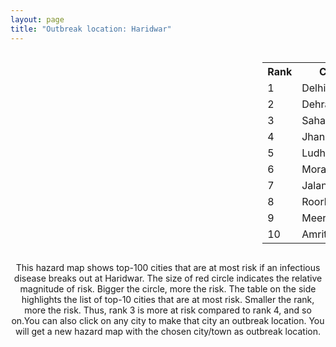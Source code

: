 ```yaml
---
layout: page
title: "Outbreak location: Haridwar"
---
```

<div style="width: 100%; overflow: auto;">
<div style="width: 75%; float: left;">
<div id="mapid">
<script src="https://buda-magenta.github.io/hazard_map/load_map.js"></script>

<script>
var marker_outbreak = L.marker([29.938447, 78.145298],{"autoPan": true}).addTo(map); marker_outbreak.bindTooltip("Haridwar").openTooltip();

var circle_1 = L.circle([28.651718, 77.221939], {"pane": "markerPane", "color": "red", "fill": true, "fillOpacity": 0.2, "fillRule": "evenodd", "lineCap": "round", "lineJoin": "round", "opacity": 1.0, "radius": 84351, "stroke": true, "weight": 3}).addTo(map);
circle_1.bindTooltip("Delhi<br>rank: 1<br>hazard index: 0.084352")
circle_1.bindPopup('<a href="https://buda-magenta.github.io/hazard_map/Delhi">Delhi</a>')

var circle_2 = L.circle([30.325565, 78.043681], {"pane": "markerPane", "color": "red", "fill": true, "fillOpacity": 0.2, "fillRule": "evenodd", "lineCap": "round", "lineJoin": "round", "opacity": 1.0, "radius": 73560, "stroke": true, "weight": 3}).addTo(map);
circle_2.bindTooltip("Dehradun<br>rank: 2<br>hazard index: 0.073560")
circle_2.bindPopup('<a href="https://buda-magenta.github.io/hazard_map/Dehradun">Dehradun</a>')

var circle_3 = L.circle([29.988077, 77.508130], {"pane": "markerPane", "color": "red", "fill": true, "fillOpacity": 0.2, "fillRule": "evenodd", "lineCap": "round", "lineJoin": "round", "opacity": 1.0, "radius": 35269, "stroke": true, "weight": 3}).addTo(map);
circle_3.bindTooltip("Saharanpur<br>rank: 3<br>hazard index: 0.035270")
circle_3.bindPopup('<a href="https://buda-magenta.github.io/hazard_map/Saharanpur">Saharanpur</a>')

var circle_4 = L.circle([25.531031, 78.652689], {"pane": "markerPane", "color": "red", "fill": true, "fillOpacity": 0.2, "fillRule": "evenodd", "lineCap": "round", "lineJoin": "round", "opacity": 1.0, "radius": 21121, "stroke": true, "weight": 3}).addTo(map);
circle_4.bindTooltip("Jhansi<br>rank: 4<br>hazard index: 0.021121")
circle_4.bindPopup('<a href="https://buda-magenta.github.io/hazard_map/Jhansi">Jhansi</a>')

var circle_5 = L.circle([30.909016, 75.851601], {"pane": "markerPane", "color": "red", "fill": true, "fillOpacity": 0.2, "fillRule": "evenodd", "lineCap": "round", "lineJoin": "round", "opacity": 1.0, "radius": 17551, "stroke": true, "weight": 3}).addTo(map);
circle_5.bindTooltip("Ludhiana<br>rank: 5<br>hazard index: 0.017551")
circle_5.bindPopup('<a href="https://buda-magenta.github.io/hazard_map/Ludhiana">Ludhiana</a>')

var circle_6 = L.circle([28.863842, 78.805778], {"pane": "markerPane", "color": "red", "fill": true, "fillOpacity": 0.2, "fillRule": "evenodd", "lineCap": "round", "lineJoin": "round", "opacity": 1.0, "radius": 16300, "stroke": true, "weight": 3}).addTo(map);
circle_6.bindTooltip("Moradabad<br>rank: 6<br>hazard index: 0.016300")
circle_6.bindPopup('<a href="https://buda-magenta.github.io/hazard_map/Moradabad">Moradabad</a>')

var circle_7 = L.circle([31.292011, 75.568058], {"pane": "markerPane", "color": "red", "fill": true, "fillOpacity": 0.2, "fillRule": "evenodd", "lineCap": "round", "lineJoin": "round", "opacity": 1.0, "radius": 9376, "stroke": true, "weight": 3}).addTo(map);
circle_7.bindTooltip("Jalandhar<br>rank: 7<br>hazard index: 0.009377")
circle_7.bindPopup('<a href="https://buda-magenta.github.io/hazard_map/Jalandhar">Jalandhar</a>')

var circle_8 = L.circle([29.869350, 77.890212], {"pane": "markerPane", "color": "red", "fill": true, "fillOpacity": 0.2, "fillRule": "evenodd", "lineCap": "round", "lineJoin": "round", "opacity": 1.0, "radius": 6142, "stroke": true, "weight": 3}).addTo(map);
circle_8.bindTooltip("Roorkee<br>rank: 8<br>hazard index: 0.006142")
circle_8.bindPopup('<a href="https://buda-magenta.github.io/hazard_map/Roorkee">Roorkee</a>')

var circle_9 = L.circle([29.000653, 77.768229], {"pane": "markerPane", "color": "red", "fill": true, "fillOpacity": 0.2, "fillRule": "evenodd", "lineCap": "round", "lineJoin": "round", "opacity": 1.0, "radius": 6128, "stroke": true, "weight": 3}).addTo(map);
circle_9.bindTooltip("Meerut<br>rank: 9<br>hazard index: 0.006129")
circle_9.bindPopup('<a href="https://buda-magenta.github.io/hazard_map/Meerut">Meerut</a>')

var circle_10 = L.circle([31.634308, 74.873679], {"pane": "markerPane", "color": "red", "fill": true, "fillOpacity": 0.2, "fillRule": "evenodd", "lineCap": "round", "lineJoin": "round", "opacity": 1.0, "radius": 6103, "stroke": true, "weight": 3}).addTo(map);
circle_10.bindTooltip("Amritsar<br>rank: 10<br>hazard index: 0.006104")
circle_10.bindPopup('<a href="https://buda-magenta.github.io/hazard_map/Amritsar">Amritsar</a>')

var circle_11 = L.circle([26.838100, 80.934600], {"pane": "markerPane", "color": "red", "fill": true, "fillOpacity": 0.2, "fillRule": "evenodd", "lineCap": "round", "lineJoin": "round", "opacity": 1.0, "radius": 5911, "stroke": true, "weight": 3}).addTo(map);
circle_11.bindTooltip("Lucknow<br>rank: 11<br>hazard index: 0.005911")
circle_11.bindPopup('<a href="https://buda-magenta.github.io/hazard_map/Lucknow">Lucknow</a>')

var circle_12 = L.circle([30.211200, 77.286390], {"pane": "markerPane", "color": "red", "fill": true, "fillOpacity": 0.2, "fillRule": "evenodd", "lineCap": "round", "lineJoin": "round", "opacity": 1.0, "radius": 4965, "stroke": true, "weight": 3}).addTo(map);
circle_12.bindTooltip("Yamunanagar<br>rank: 12<br>hazard index: 0.004966")
circle_12.bindPopup('<a href="https://buda-magenta.github.io/hazard_map/Yamunanagar">Yamunanagar</a>')

var circle_13 = L.circle([26.915458, 75.818982], {"pane": "markerPane", "color": "red", "fill": true, "fillOpacity": 0.2, "fillRule": "evenodd", "lineCap": "round", "lineJoin": "round", "opacity": 1.0, "radius": 4931, "stroke": true, "weight": 3}).addTo(map);
circle_13.bindTooltip("Jaipur<br>rank: 13<br>hazard index: 0.004932")
circle_13.bindPopup('<a href="https://buda-magenta.github.io/hazard_map/Jaipur">Jaipur</a>')

var circle_14 = L.circle([30.384367, 76.770421], {"pane": "markerPane", "color": "red", "fill": true, "fillOpacity": 0.2, "fillRule": "evenodd", "lineCap": "round", "lineJoin": "round", "opacity": 1.0, "radius": 4421, "stroke": true, "weight": 3}).addTo(map);
circle_14.bindTooltip("Ambala<br>rank: 14<br>hazard index: 0.004422")
circle_14.bindPopup('<a href="https://buda-magenta.github.io/hazard_map/Ambala">Ambala</a>')

var circle_15 = L.circle([30.209087, 76.339872], {"pane": "markerPane", "color": "red", "fill": true, "fillOpacity": 0.2, "fillRule": "evenodd", "lineCap": "round", "lineJoin": "round", "opacity": 1.0, "radius": 4215, "stroke": true, "weight": 3}).addTo(map);
circle_15.bindTooltip("Patiala<br>rank: 15<br>hazard index: 0.004215")
circle_15.bindPopup('<a href="https://buda-magenta.github.io/hazard_map/Patiala">Patiala</a>')

var circle_16 = L.circle([23.021624, 72.579707], {"pane": "markerPane", "color": "red", "fill": true, "fillOpacity": 0.2, "fillRule": "evenodd", "lineCap": "round", "lineJoin": "round", "opacity": 1.0, "radius": 4198, "stroke": true, "weight": 3}).addTo(map);
circle_16.bindTooltip("Ahmedabad<br>rank: 16<br>hazard index: 0.004199")
circle_16.bindPopup('<a href="https://buda-magenta.github.io/hazard_map/Ahmedabad">Ahmedabad</a>')

var circle_17 = L.circle([28.402979, 77.310384], {"pane": "markerPane", "color": "red", "fill": true, "fillOpacity": 0.2, "fillRule": "evenodd", "lineCap": "round", "lineJoin": "round", "opacity": 1.0, "radius": 3387, "stroke": true, "weight": 3}).addTo(map);
circle_17.bindTooltip("Faridabad<br>rank: 17<br>hazard index: 0.003387")
circle_17.bindPopup('<a href="https://buda-magenta.github.io/hazard_map/Faridabad">Faridabad</a>')

var circle_18 = L.circle([22.541418, 88.357691], {"pane": "markerPane", "color": "red", "fill": true, "fillOpacity": 0.2, "fillRule": "evenodd", "lineCap": "round", "lineJoin": "round", "opacity": 1.0, "radius": 3253, "stroke": true, "weight": 3}).addTo(map);
circle_18.bindTooltip("Kolkata<br>rank: 18<br>hazard index: 0.003254")
circle_18.bindPopup('<a href="https://buda-magenta.github.io/hazard_map/Kolkata">Kolkata</a>')

var circle_19 = L.circle([32.718561, 74.858092], {"pane": "markerPane", "color": "red", "fill": true, "fillOpacity": 0.2, "fillRule": "evenodd", "lineCap": "round", "lineJoin": "round", "opacity": 1.0, "radius": 2763, "stroke": true, "weight": 3}).addTo(map);
circle_19.bindTooltip("Jammu<br>rank: 19<br>hazard index: 0.002764")
circle_19.bindPopup('<a href="https://buda-magenta.github.io/hazard_map/Jammu">Jammu</a>')

var circle_20 = L.circle([30.179115, 75.047102], {"pane": "markerPane", "color": "red", "fill": true, "fillOpacity": 0.2, "fillRule": "evenodd", "lineCap": "round", "lineJoin": "round", "opacity": 1.0, "radius": 2491, "stroke": true, "weight": 3}).addTo(map);
circle_20.bindTooltip("Bathinda<br>rank: 20<br>hazard index: 0.002492")
circle_20.bindPopup('<a href="https://buda-magenta.github.io/hazard_map/Bathinda">Bathinda</a>')

var circle_21 = L.circle([30.129326, 77.245483], {"pane": "markerPane", "color": "red", "fill": true, "fillOpacity": 0.2, "fillRule": "evenodd", "lineCap": "round", "lineJoin": "round", "opacity": 1.0, "radius": 2270, "stroke": true, "weight": 3}).addTo(map);
circle_21.bindTooltip("Jagadhri<br>rank: 21<br>hazard index: 0.002271")
circle_21.bindPopup('<a href="https://buda-magenta.github.io/hazard_map/Jagadhri">Jagadhri</a>')

var circle_22 = L.circle([19.075990, 72.877393], {"pane": "markerPane", "color": "red", "fill": true, "fillOpacity": 0.2, "fillRule": "evenodd", "lineCap": "round", "lineJoin": "round", "opacity": 1.0, "radius": 1889, "stroke": true, "weight": 3}).addTo(map);
circle_22.bindTooltip("Mumbai<br>rank: 22<br>hazard index: 0.001890")
circle_22.bindPopup('<a href="https://buda-magenta.github.io/hazard_map/Mumbai">Mumbai</a>')

var circle_23 = L.circle([28.457876, 79.405571], {"pane": "markerPane", "color": "red", "fill": true, "fillOpacity": 0.2, "fillRule": "evenodd", "lineCap": "round", "lineJoin": "round", "opacity": 1.0, "radius": 1885, "stroke": true, "weight": 3}).addTo(map);
circle_23.bindTooltip("Bareilly<br>rank: 23<br>hazard index: 0.001886")
circle_23.bindPopup('<a href="https://buda-magenta.github.io/hazard_map/Bareilly">Bareilly</a>')

var circle_24 = L.circle([28.794068, 79.185930], {"pane": "markerPane", "color": "red", "fill": true, "fillOpacity": 0.2, "fillRule": "evenodd", "lineCap": "round", "lineJoin": "round", "opacity": 1.0, "radius": 1797, "stroke": true, "weight": 3}).addTo(map);
circle_24.bindTooltip("Rampur<br>rank: 24<br>hazard index: 0.001798")
circle_24.bindPopup('<a href="https://buda-magenta.github.io/hazard_map/Rampur">Rampur</a>')

var circle_25 = L.circle([29.448006, 77.740685], {"pane": "markerPane", "color": "red", "fill": true, "fillOpacity": 0.2, "fillRule": "evenodd", "lineCap": "round", "lineJoin": "round", "opacity": 1.0, "radius": 1767, "stroke": true, "weight": 3}).addTo(map);
circle_25.bindTooltip("Muzaffarnagar<br>rank: 25<br>hazard index: 0.001767")
circle_25.bindPopup('<a href="https://buda-magenta.github.io/hazard_map/Muzaffarnagar">Muzaffarnagar</a>')

var circle_26 = L.circle([28.015929, 73.317137], {"pane": "markerPane", "color": "red", "fill": true, "fillOpacity": 0.2, "fillRule": "evenodd", "lineCap": "round", "lineJoin": "round", "opacity": 1.0, "radius": 1707, "stroke": true, "weight": 3}).addTo(map);
circle_26.bindTooltip("Bikaner<br>rank: 26<br>hazard index: 0.001708")
circle_26.bindPopup('<a href="https://buda-magenta.github.io/hazard_map/Bikaner">Bikaner</a>')

var circle_27 = L.circle([30.733442, 76.779714], {"pane": "markerPane", "color": "red", "fill": true, "fillOpacity": 0.2, "fillRule": "evenodd", "lineCap": "round", "lineJoin": "round", "opacity": 1.0, "radius": 1618, "stroke": true, "weight": 3}).addTo(map);
circle_27.bindTooltip("Chandigarh<br>rank: 27<br>hazard index: 0.001619")
circle_27.bindPopup('<a href="https://buda-magenta.github.io/hazard_map/Chandigarh">Chandigarh</a>')

var circle_28 = L.circle([28.901090, 76.580194], {"pane": "markerPane", "color": "red", "fill": true, "fillOpacity": 0.2, "fillRule": "evenodd", "lineCap": "round", "lineJoin": "round", "opacity": 1.0, "radius": 1612, "stroke": true, "weight": 3}).addTo(map);
circle_28.bindTooltip("Rohtak<br>rank: 28<br>hazard index: 0.001612")
circle_28.bindPopup('<a href="https://buda-magenta.github.io/hazard_map/Rohtak">Rohtak</a>')

var circle_29 = L.circle([26.460914, 80.321759], {"pane": "markerPane", "color": "red", "fill": true, "fillOpacity": 0.2, "fillRule": "evenodd", "lineCap": "round", "lineJoin": "round", "opacity": 1.0, "radius": 1607, "stroke": true, "weight": 3}).addTo(map);
circle_29.bindTooltip("Kanpur<br>rank: 29<br>hazard index: 0.001607")
circle_29.bindPopup('<a href="https://buda-magenta.github.io/hazard_map/Kanpur">Kanpur</a>')

var circle_30 = L.circle([28.733400, 77.298600], {"pane": "markerPane", "color": "red", "fill": true, "fillOpacity": 0.2, "fillRule": "evenodd", "lineCap": "round", "lineJoin": "round", "opacity": 1.0, "radius": 1590, "stroke": true, "weight": 3}).addTo(map);
circle_30.bindTooltip("Loni<br>rank: 30<br>hazard index: 0.001591")
circle_30.bindPopup('<a href="https://buda-magenta.github.io/hazard_map/Loni">Loni</a>')

var circle_31 = L.circle([25.438130, 81.833800], {"pane": "markerPane", "color": "red", "fill": true, "fillOpacity": 0.2, "fillRule": "evenodd", "lineCap": "round", "lineJoin": "round", "opacity": 1.0, "radius": 1384, "stroke": true, "weight": 3}).addTo(map);
circle_31.bindTooltip("Allahabad<br>rank: 31<br>hazard index: 0.001385")
circle_31.bindPopup('<a href="https://buda-magenta.github.io/hazard_map/Allahabad">Allahabad</a>')

var circle_32 = L.circle([29.214460, 79.527918], {"pane": "markerPane", "color": "red", "fill": true, "fillOpacity": 0.2, "fillRule": "evenodd", "lineCap": "round", "lineJoin": "round", "opacity": 1.0, "radius": 1368, "stroke": true, "weight": 3}).addTo(map);
circle_32.bindTooltip("Haldwani<br>rank: 32<br>hazard index: 0.001368")
circle_32.bindPopup('<a href="https://buda-magenta.github.io/hazard_map/Haldwani">Haldwani</a>')

var circle_33 = L.circle([29.391275, 76.977168], {"pane": "markerPane", "color": "red", "fill": true, "fillOpacity": 0.2, "fillRule": "evenodd", "lineCap": "round", "lineJoin": "round", "opacity": 1.0, "radius": 1271, "stroke": true, "weight": 3}).addTo(map);
circle_33.bindTooltip("Panipat<br>rank: 33<br>hazard index: 0.001271")
circle_33.bindPopup('<a href="https://buda-magenta.github.io/hazard_map/Panipat">Panipat</a>')

var circle_34 = L.circle([30.145054, 74.195660], {"pane": "markerPane", "color": "red", "fill": true, "fillOpacity": 0.2, "fillRule": "evenodd", "lineCap": "round", "lineJoin": "round", "opacity": 1.0, "radius": 1266, "stroke": true, "weight": 3}).addTo(map);
circle_34.bindTooltip("Abohar<br>rank: 34<br>hazard index: 0.001266")
circle_34.bindPopup('<a href="https://buda-magenta.github.io/hazard_map/Abohar">Abohar</a>')

var circle_35 = L.circle([29.680327, 76.989625], {"pane": "markerPane", "color": "red", "fill": true, "fillOpacity": 0.2, "fillRule": "evenodd", "lineCap": "round", "lineJoin": "round", "opacity": 1.0, "radius": 1240, "stroke": true, "weight": 3}).addTo(map);
circle_35.bindTooltip("Karnal<br>rank: 35<br>hazard index: 0.001240")
circle_35.bindPopup('<a href="https://buda-magenta.github.io/hazard_map/Karnal">Karnal</a>')

var circle_36 = L.circle([29.211757, 78.961731], {"pane": "markerPane", "color": "red", "fill": true, "fillOpacity": 0.2, "fillRule": "evenodd", "lineCap": "round", "lineJoin": "round", "opacity": 1.0, "radius": 1207, "stroke": true, "weight": 3}).addTo(map);
circle_36.bindTooltip("Kashipur<br>rank: 36<br>hazard index: 0.001208")
circle_36.bindPopup('<a href="https://buda-magenta.github.io/hazard_map/Kashipur">Kashipur</a>')

var circle_37 = L.circle([27.175255, 78.009816], {"pane": "markerPane", "color": "red", "fill": true, "fillOpacity": 0.2, "fillRule": "evenodd", "lineCap": "round", "lineJoin": "round", "opacity": 1.0, "radius": 1206, "stroke": true, "weight": 3}).addTo(map);
circle_37.bindTooltip("Agra<br>rank: 37<br>hazard index: 0.001206")
circle_37.bindPopup('<a href="https://buda-magenta.github.io/hazard_map/Agra">Agra</a>')

var circle_38 = L.circle([28.428262, 77.002700], {"pane": "markerPane", "color": "red", "fill": true, "fillOpacity": 0.2, "fillRule": "evenodd", "lineCap": "round", "lineJoin": "round", "opacity": 1.0, "radius": 1192, "stroke": true, "weight": 3}).addTo(map);
circle_38.bindTooltip("Gurgaon<br>rank: 38<br>hazard index: 0.001192")
circle_38.bindPopup('<a href="https://buda-magenta.github.io/hazard_map/Gurgaon">Gurgaon</a>')

var circle_39 = L.circle([25.609324, 85.123525], {"pane": "markerPane", "color": "red", "fill": true, "fillOpacity": 0.2, "fillRule": "evenodd", "lineCap": "round", "lineJoin": "round", "opacity": 1.0, "radius": 1190, "stroke": true, "weight": 3}).addTo(map);
circle_39.bindTooltip("Patna<br>rank: 39<br>hazard index: 0.001191")
circle_39.bindPopup('<a href="https://buda-magenta.github.io/hazard_map/Patna">Patna</a>')

var circle_40 = L.circle([28.969640, 79.379747], {"pane": "markerPane", "color": "red", "fill": true, "fillOpacity": 0.2, "fillRule": "evenodd", "lineCap": "round", "lineJoin": "round", "opacity": 1.0, "radius": 1085, "stroke": true, "weight": 3}).addTo(map);
circle_40.bindTooltip("Rudrapur City<br>rank: 40<br>hazard index: 0.001085")
circle_40.bindPopup('<a href="https://buda-magenta.github.io/hazard_map/Rudrapur_City">Rudrapur City</a>')

var circle_41 = L.circle([28.570784, 77.327107], {"pane": "markerPane", "color": "red", "fill": true, "fillOpacity": 0.2, "fillRule": "evenodd", "lineCap": "round", "lineJoin": "round", "opacity": 1.0, "radius": 1082, "stroke": true, "weight": 3}).addTo(map);
circle_41.bindTooltip("Noida<br>rank: 41<br>hazard index: 0.001082")
circle_41.bindPopup('<a href="https://buda-magenta.github.io/hazard_map/Noida">Noida</a>')

var circle_42 = L.circle([30.370469, 75.504017], {"pane": "markerPane", "color": "red", "fill": true, "fillOpacity": 0.2, "fillRule": "evenodd", "lineCap": "round", "lineJoin": "round", "opacity": 1.0, "radius": 1015, "stroke": true, "weight": 3}).addTo(map);
circle_42.bindTooltip("Barnala<br>rank: 42<br>hazard index: 0.001015")
circle_42.bindPopup('<a href="https://buda-magenta.github.io/hazard_map/Barnala">Barnala</a>')

var circle_43 = L.circle([25.335649, 83.007629], {"pane": "markerPane", "color": "red", "fill": true, "fillOpacity": 0.2, "fillRule": "evenodd", "lineCap": "round", "lineJoin": "round", "opacity": 1.0, "radius": 981, "stroke": true, "weight": 3}).addTo(map);
circle_43.bindTooltip("Varanasi<br>rank: 43<br>hazard index: 0.000982")
circle_43.bindPopup('<a href="https://buda-magenta.github.io/hazard_map/Varanasi">Varanasi</a>')

var circle_44 = L.circle([27.876990, 78.137290], {"pane": "markerPane", "color": "red", "fill": true, "fillOpacity": 0.2, "fillRule": "evenodd", "lineCap": "round", "lineJoin": "round", "opacity": 1.0, "radius": 964, "stroke": true, "weight": 3}).addTo(map);
circle_44.bindTooltip("Aligarh<br>rank: 44<br>hazard index: 0.000964")
circle_44.bindPopup('<a href="https://buda-magenta.github.io/hazard_map/Aligarh">Aligarh</a>')

var circle_45 = L.circle([31.104153, 77.170973], {"pane": "markerPane", "color": "red", "fill": true, "fillOpacity": 0.2, "fillRule": "evenodd", "lineCap": "round", "lineJoin": "round", "opacity": 1.0, "radius": 957, "stroke": true, "weight": 3}).addTo(map);
circle_45.bindTooltip("Shimla<br>rank: 45<br>hazard index: 0.000958")
circle_45.bindPopup('<a href="https://buda-magenta.github.io/hazard_map/Shimla">Shimla</a>')

var circle_46 = L.circle([31.608574, 75.846442], {"pane": "markerPane", "color": "red", "fill": true, "fillOpacity": 0.2, "fillRule": "evenodd", "lineCap": "round", "lineJoin": "round", "opacity": 1.0, "radius": 920, "stroke": true, "weight": 3}).addTo(map);
circle_46.bindTooltip("Hoshiarpur<br>rank: 46<br>hazard index: 0.000921")
circle_46.bindPopup('<a href="https://buda-magenta.github.io/hazard_map/Hoshiarpur">Hoshiarpur</a>')

var circle_47 = L.circle([26.469100, 74.639000], {"pane": "markerPane", "color": "red", "fill": true, "fillOpacity": 0.2, "fillRule": "evenodd", "lineCap": "round", "lineJoin": "round", "opacity": 1.0, "radius": 870, "stroke": true, "weight": 3}).addTo(map);
circle_47.bindTooltip("Ajmer<br>rank: 47<br>hazard index: 0.000871")
circle_47.bindPopup('<a href="https://buda-magenta.github.io/hazard_map/Ajmer">Ajmer</a>')

var circle_48 = L.circle([28.753900, 77.399900], {"pane": "markerPane", "color": "red", "fill": true, "fillOpacity": 0.2, "fillRule": "evenodd", "lineCap": "round", "lineJoin": "round", "opacity": 1.0, "radius": 822, "stroke": true, "weight": 3}).addTo(map);
circle_48.bindTooltip("Khora<br>rank: 48<br>hazard index: 0.000822")
circle_48.bindPopup('<a href="https://buda-magenta.github.io/hazard_map/Khora">Khora</a>')

var circle_49 = L.circle([26.203725, 78.157363], {"pane": "markerPane", "color": "red", "fill": true, "fillOpacity": 0.2, "fillRule": "evenodd", "lineCap": "round", "lineJoin": "round", "opacity": 1.0, "radius": 804, "stroke": true, "weight": 3}).addTo(map);
circle_49.bindTooltip("Gwalior<br>rank: 49<br>hazard index: 0.000805")
circle_49.bindPopup('<a href="https://buda-magenta.github.io/hazard_map/Gwalior">Gwalior</a>')

var circle_50 = L.circle([29.168807, 75.746110], {"pane": "markerPane", "color": "red", "fill": true, "fillOpacity": 0.2, "fillRule": "evenodd", "lineCap": "round", "lineJoin": "round", "opacity": 1.0, "radius": 794, "stroke": true, "weight": 3}).addTo(map);
circle_50.bindTooltip("Hisar<br>rank: 50<br>hazard index: 0.000794")
circle_50.bindPopup('<a href="https://buda-magenta.github.io/hazard_map/Hisar">Hisar</a>')

var circle_51 = L.circle([12.979120, 77.591300], {"pane": "markerPane", "color": "red", "fill": true, "fillOpacity": 0.2, "fillRule": "evenodd", "lineCap": "round", "lineJoin": "round", "opacity": 1.0, "radius": 762, "stroke": true, "weight": 3}).addTo(map);
circle_51.bindTooltip("Bangalore<br>rank: 51<br>hazard index: 0.000762")
circle_51.bindPopup('<a href="https://buda-magenta.github.io/hazard_map/Bangalore">Bangalore</a>')

var circle_52 = L.circle([21.170200, 72.831100], {"pane": "markerPane", "color": "red", "fill": true, "fillOpacity": 0.2, "fillRule": "evenodd", "lineCap": "round", "lineJoin": "round", "opacity": 1.0, "radius": 627, "stroke": true, "weight": 3}).addTo(map);
circle_52.bindTooltip("Surat<br>rank: 52<br>hazard index: 0.000628")
circle_52.bindPopup('<a href="https://buda-magenta.github.io/hazard_map/Surat">Surat</a>')

var circle_53 = L.circle([28.488378, 78.735249], {"pane": "markerPane", "color": "red", "fill": true, "fillOpacity": 0.2, "fillRule": "evenodd", "lineCap": "round", "lineJoin": "round", "opacity": 1.0, "radius": 620, "stroke": true, "weight": 3}).addTo(map);
circle_53.bindTooltip("Chandausi<br>rank: 53<br>hazard index: 0.000621")
circle_53.bindPopup('<a href="https://buda-magenta.github.io/hazard_map/Chandausi">Chandausi</a>')

var circle_54 = L.circle([20.266777, 85.843559], {"pane": "markerPane", "color": "red", "fill": true, "fillOpacity": 0.2, "fillRule": "evenodd", "lineCap": "round", "lineJoin": "round", "opacity": 1.0, "radius": 557, "stroke": true, "weight": 3}).addTo(map);
circle_54.bindTooltip("Bhubaneswar<br>rank: 54<br>hazard index: 0.000558")
circle_54.bindPopup('<a href="https://buda-magenta.github.io/hazard_map/Bhubaneswar">Bhubaneswar</a>')

var circle_55 = L.circle([17.388786, 78.461065], {"pane": "markerPane", "color": "red", "fill": true, "fillOpacity": 0.2, "fillRule": "evenodd", "lineCap": "round", "lineJoin": "round", "opacity": 1.0, "radius": 533, "stroke": true, "weight": 3}).addTo(map);
circle_55.bindTooltip("Hyderabad<br>rank: 55<br>hazard index: 0.000533")
circle_55.bindPopup('<a href="https://buda-magenta.github.io/hazard_map/Hyderabad">Hyderabad</a>')

var circle_56 = L.circle([28.793170, 76.139128], {"pane": "markerPane", "color": "red", "fill": true, "fillOpacity": 0.2, "fillRule": "evenodd", "lineCap": "round", "lineJoin": "round", "opacity": 1.0, "radius": 521, "stroke": true, "weight": 3}).addTo(map);
circle_56.bindTooltip("Bhiwani<br>rank: 56<br>hazard index: 0.000521")
circle_56.bindPopup('<a href="https://buda-magenta.github.io/hazard_map/Bhiwani">Bhiwani</a>')

var circle_57 = L.circle([27.639077, 76.614452], {"pane": "markerPane", "color": "red", "fill": true, "fillOpacity": 0.2, "fillRule": "evenodd", "lineCap": "round", "lineJoin": "round", "opacity": 1.0, "radius": 505, "stroke": true, "weight": 3}).addTo(map);
circle_57.bindTooltip("Alwar<br>rank: 57<br>hazard index: 0.000506")
circle_57.bindPopup('<a href="https://buda-magenta.github.io/hazard_map/Alwar">Alwar</a>')

var circle_58 = L.circle([29.003314, 77.016732], {"pane": "markerPane", "color": "red", "fill": true, "fillOpacity": 0.2, "fillRule": "evenodd", "lineCap": "round", "lineJoin": "round", "opacity": 1.0, "radius": 484, "stroke": true, "weight": 3}).addTo(map);
circle_58.bindTooltip("Sonipat<br>rank: 58<br>hazard index: 0.000485")
circle_58.bindPopup('<a href="https://buda-magenta.github.io/hazard_map/Sonipat">Sonipat</a>')

var circle_59 = L.circle([13.083694, 80.270186], {"pane": "markerPane", "color": "red", "fill": true, "fillOpacity": 0.2, "fillRule": "evenodd", "lineCap": "round", "lineJoin": "round", "opacity": 1.0, "radius": 464, "stroke": true, "weight": 3}).addTo(map);
circle_59.bindTooltip("Chennai<br>rank: 59<br>hazard index: 0.000465")
circle_59.bindPopup('<a href="https://buda-magenta.github.io/hazard_map/Chennai">Chennai</a>')

var circle_60 = L.circle([27.912633, 79.746563], {"pane": "markerPane", "color": "red", "fill": true, "fillOpacity": 0.2, "fillRule": "evenodd", "lineCap": "round", "lineJoin": "round", "opacity": 1.0, "radius": 456, "stroke": true, "weight": 3}).addTo(map);
circle_60.bindTooltip("Shahjahanpur<br>rank: 60<br>hazard index: 0.000457")
circle_60.bindPopup('<a href="https://buda-magenta.github.io/hazard_map/Shahjahanpur">Shahjahanpur</a>')

var circle_61 = L.circle([28.826162, 77.541656], {"pane": "markerPane", "color": "red", "fill": true, "fillOpacity": 0.2, "fillRule": "evenodd", "lineCap": "round", "lineJoin": "round", "opacity": 1.0, "radius": 454, "stroke": true, "weight": 3}).addTo(map);
circle_61.bindTooltip("Modinagar<br>rank: 61<br>hazard index: 0.000454")
circle_61.bindPopup('<a href="https://buda-magenta.github.io/hazard_map/Modinagar">Modinagar</a>')

var circle_62 = L.circle([18.521428, 73.854454], {"pane": "markerPane", "color": "red", "fill": true, "fillOpacity": 0.2, "fillRule": "evenodd", "lineCap": "round", "lineJoin": "round", "opacity": 1.0, "radius": 453, "stroke": true, "weight": 3}).addTo(map);
circle_62.bindTooltip("Pune<br>rank: 62<br>hazard index: 0.000454")
circle_62.bindPopup('<a href="https://buda-magenta.github.io/hazard_map/Pune">Pune</a>')

var circle_63 = L.circle([30.783987, 75.160574], {"pane": "markerPane", "color": "red", "fill": true, "fillOpacity": 0.2, "fillRule": "evenodd", "lineCap": "round", "lineJoin": "round", "opacity": 1.0, "radius": 452, "stroke": true, "weight": 3}).addTo(map);
circle_63.bindTooltip("Moga<br>rank: 63<br>hazard index: 0.000452")
circle_63.bindPopup('<a href="https://buda-magenta.github.io/hazard_map/Moga">Moga</a>')

var circle_64 = L.circle([28.740613, 77.835426], {"pane": "markerPane", "color": "red", "fill": true, "fillOpacity": 0.2, "fillRule": "evenodd", "lineCap": "round", "lineJoin": "round", "opacity": 1.0, "radius": 449, "stroke": true, "weight": 3}).addTo(map);
circle_64.bindTooltip("Hapur<br>rank: 64<br>hazard index: 0.000450")
circle_64.bindPopup('<a href="https://buda-magenta.github.io/hazard_map/Hapur">Hapur</a>')

var circle_65 = L.circle([30.885100, 74.660141], {"pane": "markerPane", "color": "red", "fill": true, "fillOpacity": 0.2, "fillRule": "evenodd", "lineCap": "round", "lineJoin": "round", "opacity": 1.0, "radius": 430, "stroke": true, "weight": 3}).addTo(map);
circle_65.bindTooltip("Firozpur<br>rank: 65<br>hazard index: 0.000431")
circle_65.bindPopup('<a href="https://buda-magenta.github.io/hazard_map/Firozpur">Firozpur</a>')

var circle_66 = L.circle([29.500882, 77.348383], {"pane": "markerPane", "color": "red", "fill": true, "fillOpacity": 0.2, "fillRule": "evenodd", "lineCap": "round", "lineJoin": "round", "opacity": 1.0, "radius": 421, "stroke": true, "weight": 3}).addTo(map);
circle_66.bindTooltip("Shamli<br>rank: 66<br>hazard index: 0.000422")
circle_66.bindPopup('<a href="https://buda-magenta.github.io/hazard_map/Shamli">Shamli</a>')

var circle_67 = L.circle([22.801519, 86.202958], {"pane": "markerPane", "color": "red", "fill": true, "fillOpacity": 0.2, "fillRule": "evenodd", "lineCap": "round", "lineJoin": "round", "opacity": 1.0, "radius": 419, "stroke": true, "weight": 3}).addTo(map);
circle_67.bindTooltip("Jamshedpur<br>rank: 67<br>hazard index: 0.000419")
circle_67.bindPopup('<a href="https://buda-magenta.github.io/hazard_map/Jamshedpur">Jamshedpur</a>')

var circle_68 = L.circle([23.687130, 86.974659], {"pane": "markerPane", "color": "red", "fill": true, "fillOpacity": 0.2, "fillRule": "evenodd", "lineCap": "round", "lineJoin": "round", "opacity": 1.0, "radius": 409, "stroke": true, "weight": 3}).addTo(map);
circle_68.bindTooltip("Asansol<br>rank: 68<br>hazard index: 0.000409")
circle_68.bindPopup('<a href="https://buda-magenta.github.io/hazard_map/Asansol">Asansol</a>')

var circle_69 = L.circle([20.468600, 85.879200], {"pane": "markerPane", "color": "red", "fill": true, "fillOpacity": 0.2, "fillRule": "evenodd", "lineCap": "round", "lineJoin": "round", "opacity": 1.0, "radius": 403, "stroke": true, "weight": 3}).addTo(map);
circle_69.bindTooltip("Cuttack<br>rank: 69<br>hazard index: 0.000403")
circle_69.bindPopup('<a href="https://buda-magenta.github.io/hazard_map/Cuttack">Cuttack</a>')

var circle_70 = L.circle([29.154148, 77.305954], {"pane": "markerPane", "color": "red", "fill": true, "fillOpacity": 0.2, "fillRule": "evenodd", "lineCap": "round", "lineJoin": "round", "opacity": 1.0, "radius": 392, "stroke": true, "weight": 3}).addTo(map);
circle_70.bindTooltip("Baraut<br>rank: 70<br>hazard index: 0.000393")
circle_70.bindPopup('<a href="https://buda-magenta.github.io/hazard_map/Baraut">Baraut</a>')

var circle_71 = L.circle([24.578721, 73.686257], {"pane": "markerPane", "color": "red", "fill": true, "fillOpacity": 0.2, "fillRule": "evenodd", "lineCap": "round", "lineJoin": "round", "opacity": 1.0, "radius": 383, "stroke": true, "weight": 3}).addTo(map);
circle_71.bindTooltip("Udaipur<br>rank: 71<br>hazard index: 0.000384")
circle_71.bindPopup('<a href="https://buda-magenta.github.io/hazard_map/Udaipur">Udaipur</a>')

var circle_72 = L.circle([28.660965, 76.834676], {"pane": "markerPane", "color": "red", "fill": true, "fillOpacity": 0.2, "fillRule": "evenodd", "lineCap": "round", "lineJoin": "round", "opacity": 1.0, "radius": 382, "stroke": true, "weight": 3}).addTo(map);
circle_72.bindTooltip("Bahadurgarh<br>rank: 72<br>hazard index: 0.000383")
circle_72.bindPopup('<a href="https://buda-magenta.github.io/hazard_map/Bahadurgarh">Bahadurgarh</a>')

var circle_73 = L.circle([23.258486, 77.401989], {"pane": "markerPane", "color": "red", "fill": true, "fillOpacity": 0.2, "fillRule": "evenodd", "lineCap": "round", "lineJoin": "round", "opacity": 1.0, "radius": 366, "stroke": true, "weight": 3}).addTo(map);
circle_73.bindTooltip("Bhopal<br>rank: 73<br>hazard index: 0.000367")
circle_73.bindPopup('<a href="https://buda-magenta.github.io/hazard_map/Bhopal">Bhopal</a>')

var circle_74 = L.circle([24.700385, 78.518668], {"pane": "markerPane", "color": "red", "fill": true, "fillOpacity": 0.2, "fillRule": "evenodd", "lineCap": "round", "lineJoin": "round", "opacity": 1.0, "radius": 323, "stroke": true, "weight": 3}).addTo(map);
circle_74.bindTooltip("Lalitpur<br>rank: 74<br>hazard index: 0.000324")
circle_74.bindPopup('<a href="https://buda-magenta.github.io/hazard_map/Lalitpur">Lalitpur</a>')

var circle_75 = L.circle([28.206144, 74.691907], {"pane": "markerPane", "color": "red", "fill": true, "fillOpacity": 0.2, "fillRule": "evenodd", "lineCap": "round", "lineJoin": "round", "opacity": 1.0, "radius": 315, "stroke": true, "weight": 3}).addTo(map);
circle_75.bindTooltip("Churu<br>rank: 75<br>hazard index: 0.000316")
circle_75.bindPopup('<a href="https://buda-magenta.github.io/hazard_map/Churu">Churu</a>')

var circle_76 = L.circle([28.388861, 77.974798], {"pane": "markerPane", "color": "red", "fill": true, "fillOpacity": 0.2, "fillRule": "evenodd", "lineCap": "round", "lineJoin": "round", "opacity": 1.0, "radius": 312, "stroke": true, "weight": 3}).addTo(map);
circle_76.bindTooltip("Bulandshahr<br>rank: 76<br>hazard index: 0.000312")
circle_76.bindPopup('<a href="https://buda-magenta.github.io/hazard_map/Bulandshahr">Bulandshahr</a>')

var circle_77 = L.circle([25.488773, 74.699613], {"pane": "markerPane", "color": "red", "fill": true, "fillOpacity": 0.2, "fillRule": "evenodd", "lineCap": "round", "lineJoin": "round", "opacity": 1.0, "radius": 305, "stroke": true, "weight": 3}).addTo(map);
circle_77.bindTooltip("Bhilwara<br>rank: 77<br>hazard index: 0.000306")
circle_77.bindPopup('<a href="https://buda-magenta.github.io/hazard_map/Bhilwara">Bhilwara</a>')

var circle_78 = L.circle([28.618753, 78.550874], {"pane": "markerPane", "color": "red", "fill": true, "fillOpacity": 0.2, "fillRule": "evenodd", "lineCap": "round", "lineJoin": "round", "opacity": 1.0, "radius": 303, "stroke": true, "weight": 3}).addTo(map);
circle_78.bindTooltip("Sambhal<br>rank: 78<br>hazard index: 0.000303")
circle_78.bindPopup('<a href="https://buda-magenta.github.io/hazard_map/Sambhal">Sambhal</a>')

var circle_79 = L.circle([32.301710, 75.658642], {"pane": "markerPane", "color": "red", "fill": true, "fillOpacity": 0.2, "fillRule": "evenodd", "lineCap": "round", "lineJoin": "round", "opacity": 1.0, "radius": 302, "stroke": true, "weight": 3}).addTo(map);
circle_79.bindTooltip("Pathankot<br>rank: 79<br>hazard index: 0.000302")
circle_79.bindPopup('<a href="https://buda-magenta.github.io/hazard_map/Pathankot">Pathankot</a>')

var circle_80 = L.circle([29.301826, 76.338471], {"pane": "markerPane", "color": "red", "fill": true, "fillOpacity": 0.2, "fillRule": "evenodd", "lineCap": "round", "lineJoin": "round", "opacity": 1.0, "radius": 274, "stroke": true, "weight": 3}).addTo(map);
circle_80.bindTooltip("Jind<br>rank: 80<br>hazard index: 0.000275")
circle_80.bindPopup('<a href="https://buda-magenta.github.io/hazard_map/Jind">Jind</a>')

var circle_81 = L.circle([15.398403, 73.812918], {"pane": "markerPane", "color": "red", "fill": true, "fillOpacity": 0.2, "fillRule": "evenodd", "lineCap": "round", "lineJoin": "round", "opacity": 1.0, "radius": 270, "stroke": true, "weight": 3}).addTo(map);
circle_81.bindTooltip("Vasco Da Gama<br>rank: 81<br>hazard index: 0.000271")
circle_81.bindPopup('<a href="https://buda-magenta.github.io/hazard_map/Vasco_Da_Gama">Vasco Da Gama</a>')

var circle_82 = L.circle([28.923397, 78.488317], {"pane": "markerPane", "color": "red", "fill": true, "fillOpacity": 0.2, "fillRule": "evenodd", "lineCap": "round", "lineJoin": "round", "opacity": 1.0, "radius": 270, "stroke": true, "weight": 3}).addTo(map);
circle_82.bindTooltip("Amroha<br>rank: 82<br>hazard index: 0.000270")
circle_82.bindPopup('<a href="https://buda-magenta.github.io/hazard_map/Amroha">Amroha</a>')

var circle_83 = L.circle([26.180598, 91.753943], {"pane": "markerPane", "color": "red", "fill": true, "fillOpacity": 0.2, "fillRule": "evenodd", "lineCap": "round", "lineJoin": "round", "opacity": 1.0, "radius": 265, "stroke": true, "weight": 3}).addTo(map);
circle_83.bindTooltip("Guwahati<br>rank: 83<br>hazard index: 0.000266")
circle_83.bindPopup('<a href="https://buda-magenta.github.io/hazard_map/Guwahati">Guwahati</a>')

var circle_84 = L.circle([28.176959, 77.373112], {"pane": "markerPane", "color": "red", "fill": true, "fillOpacity": 0.2, "fillRule": "evenodd", "lineCap": "round", "lineJoin": "round", "opacity": 1.0, "radius": 260, "stroke": true, "weight": 3}).addTo(map);
circle_84.bindTooltip("Palwal<br>rank: 84<br>hazard index: 0.000261")
circle_84.bindPopup('<a href="https://buda-magenta.github.io/hazard_map/Palwal">Palwal</a>')

var circle_85 = L.circle([27.633333, 77.583333], {"pane": "markerPane", "color": "red", "fill": true, "fillOpacity": 0.2, "fillRule": "evenodd", "lineCap": "round", "lineJoin": "round", "opacity": 1.0, "radius": 257, "stroke": true, "weight": 3}).addTo(map);
circle_85.bindTooltip("Mathura<br>rank: 85<br>hazard index: 0.000257")
circle_85.bindPopup('<a href="https://buda-magenta.github.io/hazard_map/Mathura">Mathura</a>')

var circle_86 = L.circle([26.250000, 81.250000], {"pane": "markerPane", "color": "red", "fill": true, "fillOpacity": 0.2, "fillRule": "evenodd", "lineCap": "round", "lineJoin": "round", "opacity": 1.0, "radius": 254, "stroke": true, "weight": 3}).addTo(map);
circle_86.bindTooltip("Rae Bareli<br>rank: 86<br>hazard index: 0.000254")
circle_86.bindPopup('<a href="https://buda-magenta.github.io/hazard_map/Rae_Bareli">Rae Bareli</a>')

var circle_87 = L.circle([26.588559, 74.861097], {"pane": "markerPane", "color": "red", "fill": true, "fillOpacity": 0.2, "fillRule": "evenodd", "lineCap": "round", "lineJoin": "round", "opacity": 1.0, "radius": 248, "stroke": true, "weight": 3}).addTo(map);
circle_87.bindTooltip("Kishangarh<br>rank: 87<br>hazard index: 0.000249")
circle_87.bindPopup('<a href="https://buda-magenta.github.io/hazard_map/Kishangarh">Kishangarh</a>')

var circle_88 = L.circle([34.074744, 74.820444], {"pane": "markerPane", "color": "red", "fill": true, "fillOpacity": 0.2, "fillRule": "evenodd", "lineCap": "round", "lineJoin": "round", "opacity": 1.0, "radius": 237, "stroke": true, "weight": 3}).addTo(map);
circle_88.bindTooltip("Srinagar<br>rank: 88<br>hazard index: 0.000237")
circle_88.bindPopup('<a href="https://buda-magenta.github.io/hazard_map/Srinagar">Srinagar</a>')

var circle_89 = L.circle([22.297314, 73.194257], {"pane": "markerPane", "color": "red", "fill": true, "fillOpacity": 0.2, "fillRule": "evenodd", "lineCap": "round", "lineJoin": "round", "opacity": 1.0, "radius": 234, "stroke": true, "weight": 3}).addTo(map);
circle_89.bindTooltip("Vadodara<br>rank: 89<br>hazard index: 0.000234")
circle_89.bindPopup('<a href="https://buda-magenta.github.io/hazard_map/Vadodara">Vadodara</a>')

var circle_90 = L.circle([29.993040, 76.829223], {"pane": "markerPane", "color": "red", "fill": true, "fillOpacity": 0.2, "fillRule": "evenodd", "lineCap": "round", "lineJoin": "round", "opacity": 1.0, "radius": 233, "stroke": true, "weight": 3}).addTo(map);
circle_90.bindTooltip("Thanesar<br>rank: 90<br>hazard index: 0.000234")
circle_90.bindPopup('<a href="https://buda-magenta.github.io/hazard_map/Thanesar">Thanesar</a>')

var circle_91 = L.circle([28.195647, 76.616518], {"pane": "markerPane", "color": "red", "fill": true, "fillOpacity": 0.2, "fillRule": "evenodd", "lineCap": "round", "lineJoin": "round", "opacity": 1.0, "radius": 229, "stroke": true, "weight": 3}).addTo(map);
circle_91.bindTooltip("Rewari<br>rank: 91<br>hazard index: 0.000230")
circle_91.bindPopup('<a href="https://buda-magenta.github.io/hazard_map/Rewari">Rewari</a>')

var circle_92 = L.circle([25.476300, 80.339500], {"pane": "markerPane", "color": "red", "fill": true, "fillOpacity": 0.2, "fillRule": "evenodd", "lineCap": "round", "lineJoin": "round", "opacity": 1.0, "radius": 229, "stroke": true, "weight": 3}).addTo(map);
circle_92.bindTooltip("Banda<br>rank: 92<br>hazard index: 0.000229")
circle_92.bindPopup('<a href="https://buda-magenta.github.io/hazard_map/Banda">Banda</a>')

var circle_93 = L.circle([21.149813, 79.082056], {"pane": "markerPane", "color": "red", "fill": true, "fillOpacity": 0.2, "fillRule": "evenodd", "lineCap": "round", "lineJoin": "round", "opacity": 1.0, "radius": 220, "stroke": true, "weight": 3}).addTo(map);
circle_93.bindTooltip("Nagpur<br>rank: 93<br>hazard index: 0.000221")
circle_93.bindPopup('<a href="https://buda-magenta.github.io/hazard_map/Nagpur">Nagpur</a>')

var circle_94 = L.circle([29.822821, 76.378310], {"pane": "markerPane", "color": "red", "fill": true, "fillOpacity": 0.2, "fillRule": "evenodd", "lineCap": "round", "lineJoin": "round", "opacity": 1.0, "radius": 220, "stroke": true, "weight": 3}).addTo(map);
circle_94.bindTooltip("Kaithal<br>rank: 94<br>hazard index: 0.000220")
circle_94.bindPopup('<a href="https://buda-magenta.github.io/hazard_map/Kaithal">Kaithal</a>')

var circle_95 = L.circle([22.383333, 82.133333], {"pane": "markerPane", "color": "red", "fill": true, "fillOpacity": 0.2, "fillRule": "evenodd", "lineCap": "round", "lineJoin": "round", "opacity": 1.0, "radius": 219, "stroke": true, "weight": 3}).addTo(map);
circle_95.bindTooltip("Bilaspur<br>rank: 95<br>hazard index: 0.000220")
circle_95.bindPopup('<a href="https://buda-magenta.github.io/hazard_map/Bilaspur">Bilaspur</a>')

var circle_96 = L.circle([31.385241, 75.305523], {"pane": "markerPane", "color": "red", "fill": true, "fillOpacity": 0.2, "fillRule": "evenodd", "lineCap": "round", "lineJoin": "round", "opacity": 1.0, "radius": 218, "stroke": true, "weight": 3}).addTo(map);
circle_96.bindTooltip("Kapurthala<br>rank: 96<br>hazard index: 0.000219")
circle_96.bindPopup('<a href="https://buda-magenta.github.io/hazard_map/Kapurthala">Kapurthala</a>')

var circle_97 = L.circle([27.177366, 78.389912], {"pane": "markerPane", "color": "red", "fill": true, "fillOpacity": 0.2, "fillRule": "evenodd", "lineCap": "round", "lineJoin": "round", "opacity": 1.0, "radius": 218, "stroke": true, "weight": 3}).addTo(map);
circle_97.bindTooltip("Firozabad<br>rank: 97<br>hazard index: 0.000219")
circle_97.bindPopup('<a href="https://buda-magenta.github.io/hazard_map/Firozabad">Firozabad</a>')

var circle_98 = L.circle([28.651718, 77.221939], {"pane": "markerPane", "color": "red", "fill": true, "fillOpacity": 0.2, "fillRule": "evenodd", "lineCap": "round", "lineJoin": "round", "opacity": 1.0, "radius": 205, "stroke": true, "weight": 3}).addTo(map);
circle_98.bindTooltip("Dehri<br>rank: 98<br>hazard index: 0.000206")
circle_98.bindPopup('<a href="https://buda-magenta.github.io/hazard_map/Dehri">Dehri</a>')

var circle_99 = L.circle([25.196826, 76.000893], {"pane": "markerPane", "color": "red", "fill": true, "fillOpacity": 0.2, "fillRule": "evenodd", "lineCap": "round", "lineJoin": "round", "opacity": 1.0, "radius": 201, "stroke": true, "weight": 3}).addTo(map);
circle_99.bindTooltip("Kota<br>rank: 99<br>hazard index: 0.000202")
circle_99.bindPopup('<a href="https://buda-magenta.github.io/hazard_map/Kota">Kota</a>')

var circle_100 = L.circle([26.296772, 73.035143], {"pane": "markerPane", "color": "red", "fill": true, "fillOpacity": 0.2, "fillRule": "evenodd", "lineCap": "round", "lineJoin": "round", "opacity": 1.0, "radius": 200, "stroke": true, "weight": 3}).addTo(map);
circle_100.bindTooltip("Jodhpur<br>rank: 100<br>hazard index: 0.000201")
circle_100.bindPopup('<a href="https://buda-magenta.github.io/hazard_map/Jodhpur">Jodhpur</a>')
</script>
</div>
</div>


<div style="width: 20%; float: right;">
<table>
<tr>
<th>Rank</th>
<th>City</th>
</tr>

<tr>
<td>1</td>
<td>Delhi</td>
</tr>

<tr>
<td>2</td>
<td>Dehradun</td>
</tr>

<tr>
<td>3</td>
<td>Saharanpur</td>
</tr>

<tr>
<td>4</td>
<td>Jhansi</td>
</tr>

<tr>
<td>5</td>
<td>Ludhiana</td>
</tr>

<tr>
<td>6</td>
<td>Moradabad</td>
</tr>

<tr>
<td>7</td>
<td>Jalandhar</td>
</tr>

<tr>
<td>8</td>
<td>Roorkee</td>
</tr>

<tr>
<td>9</td>
<td>Meerut</td>
</tr>

<tr>
<td>10</td>
<td>Amritsar</td>
</tr>

</table>
</div>
</div>


<p align="center">This hazard map shows top-100 cities that are at most risk if an infectious disease breaks out at Haridwar. The size of red circle indicates the relative magnitude of risk. Bigger the circle, more the risk. The table on the side highlights the list of top-10 cities that are at most risk. Smaller the rank, more the risk. Thus, rank 3 is more at risk compared to rank 4, and so on.You can also click on any city to make that city an outbreak location. You will get a new hazard map with the chosen city/town as outbreak location.
</p>